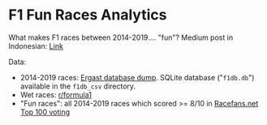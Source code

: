 # F1 Fun Races Analytics
What makes F1 races between 2014-2019.... "fun"? Medium post in Indonesian: [Link](https://medium.com/@aviandito/oner-to-rule-them-all-hal-apakah-yang-membuat-balapan-f1-2014-2019-seru-8be78fee8a55)

Data:
* 2014-2019 races: [Ergast database dump](http://ergast.com/mrd/db/). SQLite database ("`f1db.db`") available in the `f1db_csv` directory.
* Wet races: [r/formula1](https://www.reddit.com/r/formula1/comments/7bzdfb/list_of_f1_wet_races/)
* "Fun races": all 2014-2019 races which scored >= 8/10 in [Racefans.net Top 100 voting](https://www.racefans.net/rate-the-race/f1-fanatic-top-100/)
